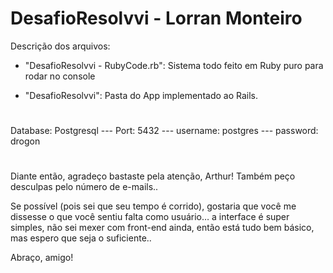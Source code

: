 # DesafioResolvvi - Lorran Monteiro

Descrição dos arquivos:

- "DesafioResolvvi - RubyCode.rb": Sistema todo feito em Ruby puro para rodar no console

- "DesafioResolvvi": Pasta do App implementado ao Rails.

#

Database: Postgresql --- Port: 5432 --- username: postgres --- password: drogon

#

Diante então, agradeço bastaste pela atenção, Arthur! Também peço desculpas pelo número de e-mails..

Se possível (pois sei que seu tempo é corrido), gostaria que você me dissesse o que você sentiu falta como usuário… a interface é super simples, não sei mexer com front-end ainda, então está tudo bem básico, mas espero que seja o suficiente..

Abraço, amigo!
